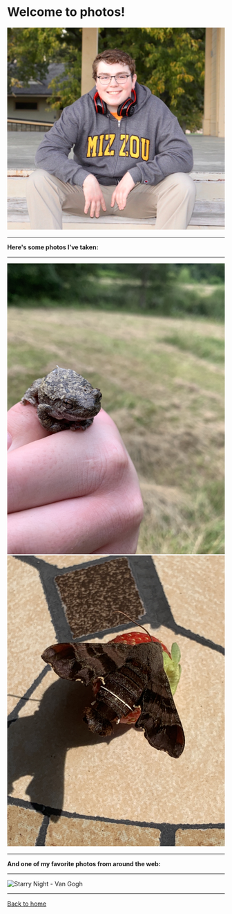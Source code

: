 # Welcome to photos!
![A photo of me!](https://github.com/james-struble/it-1000-midterm/blob/main/GitHub%20Photos/image_6483441%20(1).JPG)
- - -
**Here's some photos I've taken:**  
- - -  
![A photo of a frog](https://github.com/james-struble/it-1000-midterm/blob/main/GitHub%20Photos/image_123927839%20(1).JPG)
![A photo of a moth on a strawberry](https://github.com/james-struble/it-1000-midterm/blob/main/GitHub%20Photos/image_123927839.JPG)
- - -  
**And one of my favorite photos from around the web:**  
- - -  
![Starry Night - Van Gogh](https://www.vangoghgallery.com/img/starry_night_full.jpg)
- - -
[Back to home](https://github.com/james-struble/it-1000-midterm/blob/main/README.md)
